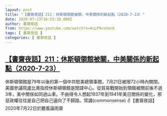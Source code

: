 ```yaml
---
layout: post
title: "【書齋夜話】211：休斯頓領館被關，中美關係的新起點（2020-7-23）"
date: 2020-07-23T16:53:38.000Z
author: 書齋夜話
from: https://www.youtube.com/watch?v=AsLP9vxVonk
tags: [ 書齋夜話 ]
categories: [ 書齋夜話 ]
---
```

<!--1595523218000-->
[【書齋夜話】211：休斯頓領館被關，中美關係的新起點（2020-7-23）](https://www.youtube.com/watch?v=AsLP9vxVonk)
------

<div>
休斯頓領館是79年以後的第一個中共駐美總領事館，7月21日被限72小時內關閉。美國參議院盧比奧指控休斯頓領館是間諜中心。從貿易戰開始到領館被關前後不過3年，美中關係如同過山車。不由得令人想起1937年到1941年美日關係的變化，邪惡政權往往是自己把自己逼向了不歸路。常識(commonsense) ✌【書齋夜話】2020年7月22日於聽風論雨齋
</div>
